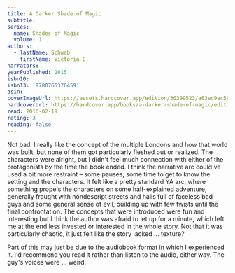 ```yaml
---
title: A Darker Shade of Magic
subtitle:
series:
  name: Shades of Magic
  volume: 1
authors:
  - lastName: Schwab
    firstName: Victoria E.
narrators:
yearPublished: 2015
isbn10:
isbn13: '9780765376459'
asin:
coverImageUrl: https://assets.hardcover.app/edition/30399523/a63ed9ec59f7e2bc8cbc960131d5455ac4310cb6.jpeg
hardcoverUrl: https://hardcover.app/books/a-darker-shade-of-magic/editions/30399523
read: 2016-02-19
rating: 3
reading: false
---
```


Not bad. I really like the concept of the multiple Londons and how that world was built, but none of them got particularly fleshed out or realized. The characters were alright, but I didn't feel much connection with either of the protagonists by the time the book ended. I think the narrative arc could've used a bit more restraint – some pauses, some time to get to know the setting and the characters. It felt like a pretty standard YA arc, where something propels the characters on some half-explained adventure, generally fraught with nondescript streets and halls full of faceless bad guys and some general sense of evil, building up with few twists until the final confrontation. The concepts that were introduced were fun and interesting but I think the author was afraid to let up for a minute, which left me at the end less invested or interested in the whole story. Not that it was particularly chaotic, it just felt like the story lacked … texture?

Part of this may just be due to the audiobook format in which I experienced it. I'd recommend you read it rather than listen to the audio, either way. The guy's voices were … weird.
